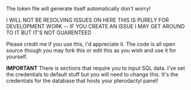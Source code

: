 The token file will generate itself automatically don't worry!


I WILL NOT BE RESOLVING ISSUES ON HERE THIS IS PURELY FOR DEVELOPMENT WORK -- IF YOU CREATE AN ISSUE I MAY GET AROUND TO IT BUT IT'S NOT GUARENTEED


Please credit me if you use this, I'd appreciate it. The code is all open source though you may fork this or edit this as you wish and use it for yourself.


**IMPORTANT** There is sections that require you to input SQL data. I've set the credentials to default stuff but you will need to change this. It's the credentials for the database that hosts your pterodactyl panel!
